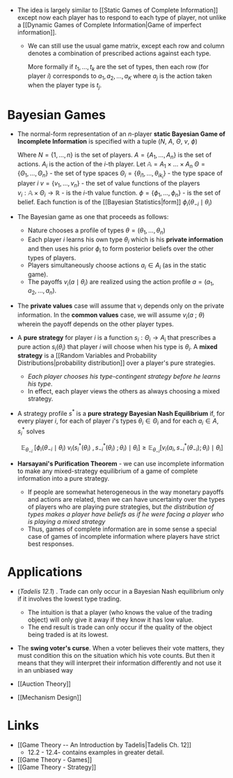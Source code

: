 * The idea is largely similar to [[Static Games of Complete Information]] except now each player has to respond to each type of player, not unlike a [[Dynamic Games of Complete Information|Game of imperfect information]].
	* We can still use the usual game matrix, except each row and column denotes a combination of prescribed actions against each type. 
	  
	  More formally if $t_1,\dots,t_k$ are the set of types, then each row (for player $i$) corresponds to $a_1, a_2,\dots, a_K$ where $a_j$ is the action taken when the player type is $t_j$.

# Bayesian Games 
* The normal-form representation of an $n$-player **static Bayesian Game of Incomplete Information** is specified with a tuple $(N, \ A, \ \Theta, \ v, \ \phi )$
  
  Where
  $N=\{1,\dots, n\}$ is the set of players. 
  $A=\{A_1,\dots,A_n\}$ is the set of actions. $A_i$ is the action of the $i$-th player. Let
  $\mathbb{A}=A_1\times \dots \times A_n$ 
  $\Theta=\{\Theta_1,\dots,\Theta_n\}$ - the set of type spaces 
  $\Theta_i=\{\theta_{i1},\dots,\theta_{ik_i}\}$ - the type space of player $i$ 
  $v=\{v_1,\dots, v_n\}$ - the set of value functions of the players  
  $v_i : \mathbb{A} \times \Theta_i \to \mathbb{R}$ - is the $i$-th value function. 
  $\phi=\{\phi_1,\dots,\phi_n\}$ - is the set of belief. Each function is of the [[Bayesian Statistics|form]] $\phi_i(\theta_{-i}\mid\theta_i)$ 


* The Bayesian game as one that proceeds as follows:
	* Nature chooses a profile of types $\theta=(\theta_1,\dots,\theta_n)$
	* Each player $i$ learns his own type $\theta_i$ which is his **private information** and then uses his prior $\phi_i$ to form posterior beliefs over the other types of players. 
	* Players simultaneously choose actions $a_i\in A_i$ (as in the static game).
	* The payoffs $v_i(a \mid \theta_i)$ are realized using the action profile $a=(a_1,a_2,\dots, a_n)$. 

* The **private values** case will assume that $v_i$ depends only on the private information. In the **common values** case, we will assume $v_i (a \ ;  \ \theta)$ wherein the payoff depends on the other player types.

* A **pure strategy** for player $i$ is a function $s_i:\Theta_i \to A_i$ that prescribes a pure action $s_i(\theta_i)$ that player $i$ will choose when his type is $\theta_i$. A **mixed strategy** is a [[Random Variables and Probability Distributions|probability distribution]] over a player's pure strategies. 
	* *Each player chooses his type-contingent strategy before he learns his type*.
	* In effect, each player views the others as always choosing a mixed strategy. 

* A strategy profile $s^\ast$ is a **pure strategy Bayesian Nash Equilibrium** if, for every player $i$, for each of player $i$'s types $\theta_i\in \Theta_i$ and for each $a_i\in A$, $s_i^\ast$ solves 
  
  $$
 \mathbb{E}_{\theta_{-i}} \ \bigg[ \phi_i (\theta_{-i}\mid \theta_i) \   v_i(s_i^\ast (\theta_i )  \ , s_{-i}^\ast (\theta_i) \ ; \theta_i) \mid \theta_i \bigg] \ge \mathbb{E}_{\theta_{-i}} \bigg[v_i(a_i,s_{-i}^\ast (\theta_{-i}); \theta_i) \mid \theta_i\bigg] 
  $$

* **Harsayani's Purification Theorem** - we can use incomplete information to make any mixed-strategy equilibrium of a game of complete information into a pure strategy. 
	* If people are somewhat heterogeneous in the way monetary payoffs and actions are related, then we can have uncertainty over the types of players who are playing pure strategies, but *the distribution of types makes a player have beliefs as if he were facing a player who is playing a mixed strategy*
	* Thus, games of complete information are in some sense a special case of games of incomplete information where players have strict best responses. 
# Applications 
* (*Tadelis 12.1*) . Trade can only occur in a Bayesian Nash equilibrium only if it involves the lowest type trading.
	* The intuition is that a player (who knows the value of the trading object) will only give it away if they know it has low value.  
	* The end result is trade can only occur if the quality of the object being traded is at its lowest. 

* The **swing voter's curse**. When a voter believes their vote matters, they must condition this on the situation which his vote counts. But then it means that they will interpret their information differently and not use it in an unbiased way

* [[Auction Theory]]
* [[Mechanism Design]]

# Links
* [[Game Theory -- An Introduction by Tadelis|Tadelis Ch. 12]]
	* 12.2  - 12.4- contains examples in greater detail. 
* [[Game Theory - Games]]
* [[Game Theory - Strategy]]